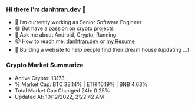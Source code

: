 ### Hi there I'm danhtran.dev 👋

- 🔭 I’m currently working as Senior Software Engineer
- 😄 But have a passion on crypto projects
- 💬 Ask me about Android, Crypto, Running 
- 📫 How to reach me: <a href="https://danhtran.dev" target="_blank">danhtran.dev</a> or <a href="Developer-Resume.pdf" target="_blank">my Resume</a>
- 🌱 Building a website to help people find their dream house (updating ...)

### Crypto Market Summarize
- Active Crypto: 13173
- % Market Cap: BTC 38.14% | ETH 16.19% | BNB 4.63%
- Total Market Cap Changed 24h: 0.25%
- Updated At: 10/12/2022, 2:22:42 AM
